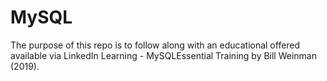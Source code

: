 # MySQL

The purpose of this repo is to follow along with an educational offered available via LinkedIn Learning - MySQLEssential Training by Bill Weinman (2019). 
